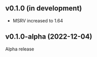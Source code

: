 v0.1.0 (in development)
-----------------------
- MSRV increased to 1.64

v0.1.0-alpha (2022-12-04)
-------------------------
Alpha release
